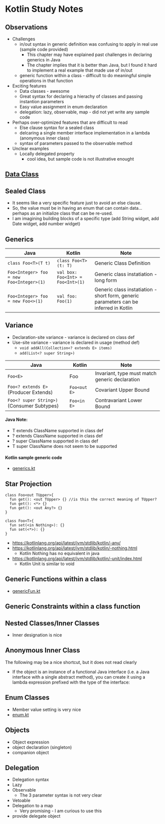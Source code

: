 # Kotlin Study Notes

## Observations 
- Challenges
  - in/out syntax in generic definition was confusing to apply in real use (sample code provided)
    - This chapter may have explained past challenges in declaring generics in Java
    - The chapter implies that it is better than Java, but I found it hard to implement a real example that made use of in/out
  - generic function within a class - difficult to do meaningful simple operations in that function
- Exciting features
  - Data classes - awesome
  - Great syntax for declaring a hierachy of classes and passing instantion parameters
  - Easy value assignment in enum declaration
  - delegation: lazy, observable, map - did not yet write any sample code
- Perhaps over-optimized features that are difficult to read
  - Else clause syntax for a sealed class
  - delcaring a single member interface implementation in a lambda (anonymous inner class)
  - syntax of parameters passed to the observable method
- Unclear examples
  - Locally delegated property
    - cool idea, but sample code is not illustrative enought
  

## [Data Class](dataClass.kt)
## Sealed Class 
- It seems like a very specific feature just to avoid an else clause.
- So, the value must be in having an enum that can contain data... perhaps as an initialize class that can be re-used.
- I am imagining building blocks of a specific type (add String widget, add Date widget, add number widget)
## Generics

Java | Kotlin | Note
---|---|---
`class Foo<T>(T t)` | `class Foo<T>(t: T)` | Generic Class Definition
`Foo<Integer> foo = new Foo<Integer>(1)` | `val box: Foo<Int> = Foo<Int>(1)` | Generic class instatiation - long form
`Foo<Integer> foo = new Foo<>(1)` | `val foo: Foo(1)` | Generic class instatiation - short form, generic parameters can be inferred in Kotlin

## Variance
- Declaration-site variance - variance is declared on class def
- Use-site variance - variance is declared in usage (method def)
  - `void addAll(Collection<? extends E> items)`
  - `add(List<? super String>)` 

Java | Kotlin | Note
---|---|---
`Foo<E>`| Foo<E>|Invariant, type must match generic declaration 
`Foo<? extends E>` (Producer Extends)|`Foo<out E>`|Covariant Upper Bound 
`Foo<? super String>)` (Consumer Subtypes) |`Foo<in E>`|Contravariant Lower Bound

#### Java Note:
  - T extends ClassName supported in class def
  - ? extends ClassName supported in class def
  - ? super ClassName supported in class def
  - T super ClassName does not seem to be supported

#### Kotlin sample generic code
- [generics.kt](generics.kt)

## Star Projection
    class Foo<out TUpper>{
      fun get(): <out TUpper> {} //is this the correct meaning of TUpper? 
      fun get(): <*> {} 
      fun get(): <out Any?> {} 
    }

    class Foo<T>{
      fun set(<in Nothing>): {} 
      fun set(<*>): {} 
    }

- https://kotlinlang.org/api/latest/jvm/stdlib/kotlin/-any/
- https://kotlinlang.org/api/latest/jvm/stdlib/kotlin/-nothing.html  
  - Kotlin Nothing has no equivalent in java
- https://kotlinlang.org/api/latest/jvm/stdlib/kotlin/-unit/index.html
  - Kotlin Unit is similar to void

## Generic Functions within a class
- [genericFun.kt](genericFun.kt)


## Generic Constraints within a class function

## Nested Classes/Inner Classes
- Inner designation is nice

## Anonymous Inner Class
The following may be a nice shortcut, but it does not read clearly
- If the object is an instance of a functional Java interface (i.e. a Java interface with a single abstract method), you can create it using a lambda expression prefixed with the type of the interface:

## Enum Classes
- Member value setting is very nice
- [enum.kt](enum.kt)

## Objects
- Object expression
- object declaration (singleton)
- companion object

## Delegation
- Delegation syntax
- Lazy
- Observable
  - The 3 parameter syntax is not very clear
- Vetoable
- Delegation to a map
  - Very promising - I am curious to use this 
- provide delegate object